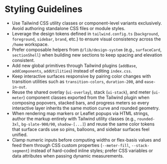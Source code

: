 # Styling Guidelines

- Use Tailwind CSS utility classes or component-level variants exclusively. Avoid authoring standalone CSS files or module styles.
- Leverage the design tokens defined in `tailwind.config.ts` (`background`, `foreground`, `sidebar`, `brand`, etc.) to ensure visual consistency across the `/home` workspace.
- Prefer composable helpers from `@/lib/design-system` (e.g., `surfaceCard`, `sectionShell`) when building new sections to keep spacing and elevation consistent.
- Add new global primitives through Tailwind plugins (`addBase`, `addComponents`, `addUtilities`) instead of editing `index.css`.
- Keep interactive surfaces responsive by pairing color changes with transition utilities such as `transition-colors`, `duration-200`, and `ease-in-out`.
- Reuse the shared overlay (`ui-overlay`), stack (`ui-stack`), and meter (`ui-meter`) component classes exported from the Tailwind plugin when composing popovers, stacked bars, and progress meters so every interactive layer inherits the same motion curve and rounded geometry.
- When rendering map markers or Leaflet popups via HTML strings, author the markup entirely with Tailwind utility classes (e.g., `rounded-3xl`, `bg-slate-900/90`, `shadow-[...]`) and reuse the same color tokens that surface cards use so pins, balloons, and sidebar surfaces feel unified.
- Clamp numeric inputs before computing widths or flex-basis values and feed them through CSS custom properties (`--meter-fill`, `--stack-segment`) instead of hard-coded inline styles; prefer CSS variables or data attributes when passing dynamic measurements.

